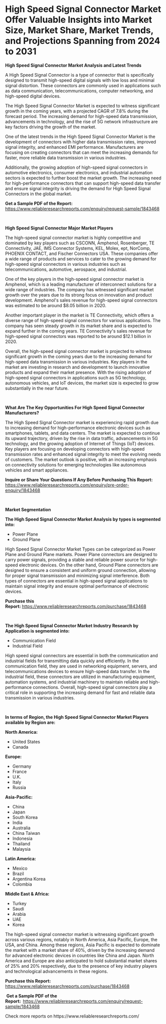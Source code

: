 <p><h1>High Speed Signal Connector Market Offer Valuable Insights into Market Size, Market Share, Market Trends, and Projections Spanning from 2024 to 2031</h1></p><p><strong>High Speed Signal Connector Market Analysis and Latest Trends</strong></p>
<p><p>A High Speed Signal Connector is a type of connector that is specifically designed to transmit high-speed digital signals with low loss and minimal signal distortion. These connectors are commonly used in applications such as data communication, telecommunications, computer networking, and high-speed digital devices.</p><p>The High Speed Signal Connector Market is expected to witness significant growth in the coming years, with a projected CAGR of 7.8% during the forecast period. The increasing demand for high-speed data transmission, advancements in technology, and the rise of 5G network infrastructure are key factors driving the growth of the market.</p><p>One of the latest trends in the High Speed Signal Connector Market is the development of connectors with higher data transmission rates, improved signal integrity, and enhanced EMI performance. Manufacturers are focusing on creating connectors that can meet the increasing demands for faster, more reliable data transmission in various industries.</p><p>Additionally, the growing adoption of high-speed signal connectors in automotive electronics, consumer electronics, and industrial automation sectors is expected to further boost the market growth. The increasing need for high-performance connectors that can support high-speed data transfer and ensure signal integrity is driving the demand for High Speed Signal Connectors in the global market.</p></p>
<p><strong>Get a Sample PDF of the Report:&nbsp;</strong> <a href="https://www.reliableresearchreports.com/enquiry/request-sample/1843468">https://www.reliableresearchreports.com/enquiry/request-sample/1843468</a></p>
<p>&nbsp;</p>
<p><strong>High Speed Signal Connector Major Market Players</strong></p>
<p><p>The high-speed signal connector market is highly competitive and dominated by key players such as CSCONN, Amphenol, Rosenberger, TE Connectivity, JAE, IMS Connector Systems, KEL, Molex, ept, NorComp, PHOENIX CONTACT, and Fischer Connectors USA. These companies offer a wide range of products and services to cater to the growing demand for high-speed signal connectors in various industries such as telecommunications, automotive, aerospace, and industrial.</p><p>One of the key players in the high-speed signal connector market is Amphenol, which is a leading manufacturer of interconnect solutions for a wide range of industries. The company has witnessed significant market growth over the years due to its strong focus on innovation and product development. Amphenol's sales revenue for high-speed signal connectors was estimated to be around $8.05 billion in 2020.</p><p>Another important player in the market is TE Connectivity, which offers a diverse range of high-speed signal connectors for various applications. The company has seen steady growth in its market share and is expected to expand further in the coming years. TE Connectivity's sales revenue for high-speed signal connectors was reported to be around $12.1 billion in 2020.</p><p>Overall, the high-speed signal connector market is projected to witness significant growth in the coming years due to the increasing demand for high-speed data transmission in various industries. Key players in the market are investing in research and development to launch innovative products and expand their market presence. With the rising adoption of high-speed signal connectors in applications such as 5G technology, autonomous vehicles, and IoT devices, the market size is expected to grow substantially in the near future.</p></p>
<p>&nbsp;</p>
<p><strong>What Are The Key Opportunities For High Speed Signal Connector Manufacturers?</strong></p>
<p><p>The High Speed Signal Connector market is experiencing rapid growth due to increasing demand for high-performance electronic devices such as smartphones, tablets, and data centers. The market is expected to continue its upward trajectory, driven by the rise in data traffic, advancements in 5G technology, and the growing adoption of Internet of Things (IoT) devices. Key players are focusing on developing connectors with high-speed transmission rates and enhanced signal integrity to meet the evolving needs of customers. The market outlook is positive, with an increasing emphasis on connectivity solutions for emerging technologies like autonomous vehicles and smart appliances.</p></p>
<p><strong>Inquire or Share Your Questions If Any Before Purchasing This Report:</strong> <a href="https://www.reliableresearchreports.com/enquiry/pre-order-enquiry/1843468">https://www.reliableresearchreports.com/enquiry/pre-order-enquiry/1843468</a></p>
<p>&nbsp;</p>
<p><strong>Market Segmentation</strong></p>
<p><strong>The High Speed Signal Connector Market Analysis by types is segmented into:</strong></p>
<p><ul><li>Power Plane</li><li>Ground Plane</li></ul></p>
<p><p>High Speed Signal Connector Market Types can be categorized as Power Plane and Ground Plane markets. Power Plane connectors are designed to carry power signals, providing a stable and reliable power source for high-speed electronic devices. On the other hand, Ground Plane connectors are designed to ensure a consistent and uniform ground connection, allowing for proper signal transmission and minimizing signal interference. Both types of connectors are essential in high-speed signal applications to maintain signal integrity and ensure optimal performance of electronic devices.</p></p>
<p><strong>Purchase this Report:&nbsp;</strong><a href="https://www.reliableresearchreports.com/purchase/1843468">https://www.reliableresearchreports.com/purchase/1843468</a></p>
<p>&nbsp;</p>
<p><strong>The High Speed Signal Connector Market Industry Research by Application is segmented into:</strong></p>
<p><ul><li>Communication Field</li><li>Industrial Field</li></ul></p>
<p><p>High speed signal connectors are essential in both the communication and industrial fields for transmitting data quickly and efficiently. In the communication field, they are used in networking equipment, servers, and telecommunications devices to ensure high-speed data transfer. In the industrial field, these connectors are utilized in manufacturing equipment, automation systems, and industrial machinery to maintain reliable and high-performance connections. Overall, high-speed signal connectors play a critical role in supporting the increasing demand for fast and reliable data transmission in various industries.</p></p>
<p>&nbsp;</p>
<p><strong>In terms of Region, the High Speed Signal Connector Market Players available by Region are:</strong></p>
<p>
    <p> <strong> North America: </strong>
        <ul>
            <li>United States</li>
            <li>Canada</li>
        </ul>
        </p> 
    <p> <strong> Europe: </strong>
        <ul>
            <li>Germany</li>
            <li>France</li>
            <li>U.K.</li>
            <li>Italy</li>
            <li>Russia</li>
        </ul>
        </p> 
    <p> <strong> Asia-Pacific: </strong>
        <ul>
            <li>China</li>
            <li>Japan</li>
            <li>South Korea</li>
            <li>India</li>
            <li>Australia</li>
            <li>China Taiwan</li>
            <li>Indonesia</li>
            <li>Thailand</li>
            <li>Malaysia</li>
        </ul>
        </p> 
    <p> <strong> Latin America: </strong>
        <ul>
            <li>Mexico</li>
            <li>Brazil</li>
            <li>Argentina Korea</li>
            <li>Colombia</li>
        </ul>
        </p> 
    <p> <strong> Middle East & Africa: </strong>
        <ul>
            <li>Turkey</li>
            <li>Saudi</li>
            <li>Arabia</li>
            <li>UAE</li>
            <li>Korea</li>
        </ul>
    </p>
    </p>
<p><p>The high-speed signal connector market is witnessing significant growth across various regions, notably in North America, Asia Pacific, Europe, the USA, and China. Among these regions, Asia Pacific is expected to dominate the market with a market share of 40%, driven by the increasing demand for advanced electronic devices in countries like China and Japan. North America and Europe are also anticipated to hold substantial market shares of 25% and 20% respectively, due to the presence of key industry players and technological advancements in these regions.</p></p>
<p><strong>Purchase this Report: </strong><a href="https://www.reliableresearchreports.com/purchase/1843468">https://www.reliableresearchreports.com/purchase/1843468</a></p>
<p>&nbsp;<strong>Get a Sample PDF of the Report:&nbsp;&nbsp;</strong><a href="https://www.reliableresearchreports.com/enquiry/request-sample/1843468">https://www.reliableresearchreports.com/enquiry/request-sample/1843468</a></p>
<p><strong></strong></p>
<p>Check more reports on https://www.reliableresearchreports.com/</p>